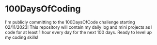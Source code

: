 # 100DaysOfCoding
I'm publicly committing to the 100DaysOfCode challenge starting 02/11/2023!  This repository will contain my daily log and mini projects as I code for at least 1 hour every day for the next 100 days. Ready to level up my coding skills!
